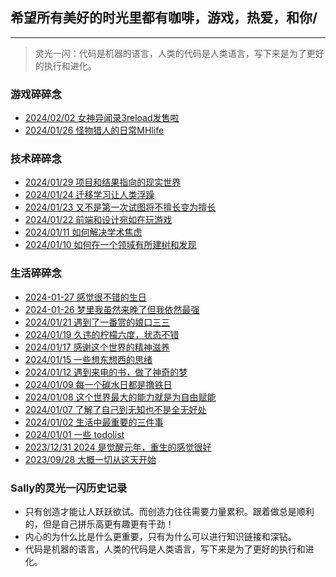## 希望所有美好的时光里都有咖啡，游戏，热爱，和你/

---

> 灵光一闪：代码是机器的语言，人类的代码是人类语言，写下来是为了更好的执行和进化。

### 游戏碎碎念
- [2024/02/02 女神异闻录3reload发售啦]()
- [2024/01/26 怪物猎人的日常MHlife](_posts/2024-01-26-怪物猎人的日常MHlife.md)


### 技术碎碎念
- [2024/01/29 项目和结果指向的现实世界](_posts/2024-01-29-项目和结果指向的现实世界.md)
- [2024/01/24 迁移学习让人类浮躁](_posts/2024-01-24-迁移学习让人类浮躁.md)
- [2024/01/23 又不是第一次试图将不擅长变为擅长](_posts/2024-01-23-又不是第一次试图将不擅长变为擅长.md)
- [2024/01/22 前端和设计宛如在玩游戏](_posts/2024-01-22-前端与设计宛如在玩游戏.md)
- [2024/01/11 如何解决学术焦虑](_posts/2024-01-11-如何解决学术焦虑.md)
- [2024/01/10 如何在一个领域有所建树和发现](_posts/2024-01-10-如何在一个领域有所建树和新的发现.md)

### 生活碎碎念
- [2024-01-27 感觉很不错的生日](_posts/2024-01-27-感觉很不错的生日.md)
- [2024-01-26 梦里我虽然来晚了但我依然最强](_posts/2024-01-26-梦里我虽然来晚了但我依然最强哈哈.md)
- [2024/01/21 遇到了一番赏的娘口三三](_posts/2024-01-21-遇到了一番赏的娘口三三.md)
- [2024/01/19 久违的柠檬六度，状态不错](_posts/2024-01-19-久违的柠檬6度，状态很好.md)
- [2024/01/17 感谢这个世界的精神滋养](_posts/2024-01-17-感谢这个世界的精神滋养.md)
- [2024/01/15 一些想东想西的思绪](_posts/2024-01-15-一些想东想西的思绪.md)
- [2024/01/12 遇到来电的书，做了神奇的梦](_posts/2024-01-12-遇到来电的书，做了神奇的梦.md)
- [2024/01/09 每一个碳水日都是撸铁日](_posts/2024-01-09-每一个碳水日都是撸铁日.md)
- [2024/01/08 这个世界最大的能力就是为自由赋能](_posts/2024-01-08-为自由赋能.md)
- [2024/01/07 了解了自己到无知也不是全无好处](_posts/2024-01-07-了解了自己的无知也不是全无好处.md)
- [2024/01/02 生活中最重要的三件事](_posts/2024-01-02-生活中最重要的三件事.md)
- [2024/01/01 一些 todolist](_posts/2024-01-01-一些todoList.md)
- [2023/12/31 2024 是觉醒元年，重生的感觉很好](_posts/2023-12-31-2024觉醒元年.md)
- [2023/09/28 大概一切从这天开始](_posts/2023-09-28-大概一切从这天开始.md)

### Sally的灵光一闪历史记录

- 只有创造才能让人跃跃欲试。而创造力往往需要力量累积。跟着做总是顺利的，但是自己拼乐高更有趣更有干劲！
- 内心的为什么比是什么更重要，只有为什么可以进行知识链接和深钻。
- 代码是机器的语言，人类的代码是人类语言，写下来是为了更好的执行和进化。
